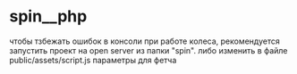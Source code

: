 # spin__php
чтобы тзбежать ошибок в консоли при работе колеса, рекомендуется запустить проект на open server из папки "spin".
либо изменить в файле public/assets/script.js параметры для фетча
